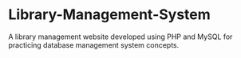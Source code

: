 # Library-Management-System
A library management website developed using PHP and MySQL for practicing database management system concepts.
